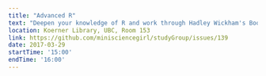 ```yaml
---
title: "Advanced R"
text: "Deepen your knowledge of R and work through Hadley Wickham's Book: Function Operators"
location: Koerner Library, UBC, Room 153
link: https://github.com/minisciencegirl/studyGroup/issues/139
date: 2017-03-29
startTime: '15:00'
endTime: '16:00'
---
```

